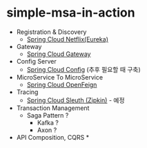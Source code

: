 # simple-msa-in-action

* Registration & Discovery
  * [Spring Cloud Netflix(Eureka)](https://cloud.spring.io/spring-cloud-netflix/reference/html/)
* Gateway
  * [Spring Cloud Gateway](https://cloud.spring.io/spring-cloud-gateway/reference/html/)
* Config Server
  * [Spring Cloud Config](https://docs.spring.io/spring-cloud-config/docs/current/reference/html/) (추후 필요할 때 구축)
* MicroService To MicroService
  * [Spring Cloud OpenFeign](https://spring.io/projects/spring-cloud-openfeign)
* Tracing
  * [Spring Cloud Sleuth (Zipkin)](https://spring.io/projects/spring-cloud-sleuth) - 예정
* Transaction Management
  * Saga Pattern ?
    * Kafka ?
    * Axon ?
* API Composition, CQRS
  * 